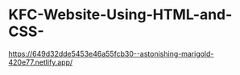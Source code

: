 # KFC-Website-Using-HTML-and-CSS-
https://649d32dde5453e46a55fcb30--astonishing-marigold-420e77.netlify.app/
